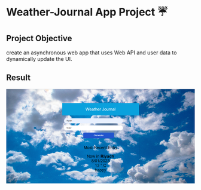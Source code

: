 # Weather-Journal App Project ☔


## Project Objective

 create an asynchronous web app that uses Web API and user data to dynamically update the UI.

## Result

![Result](website\images\Result.png)


